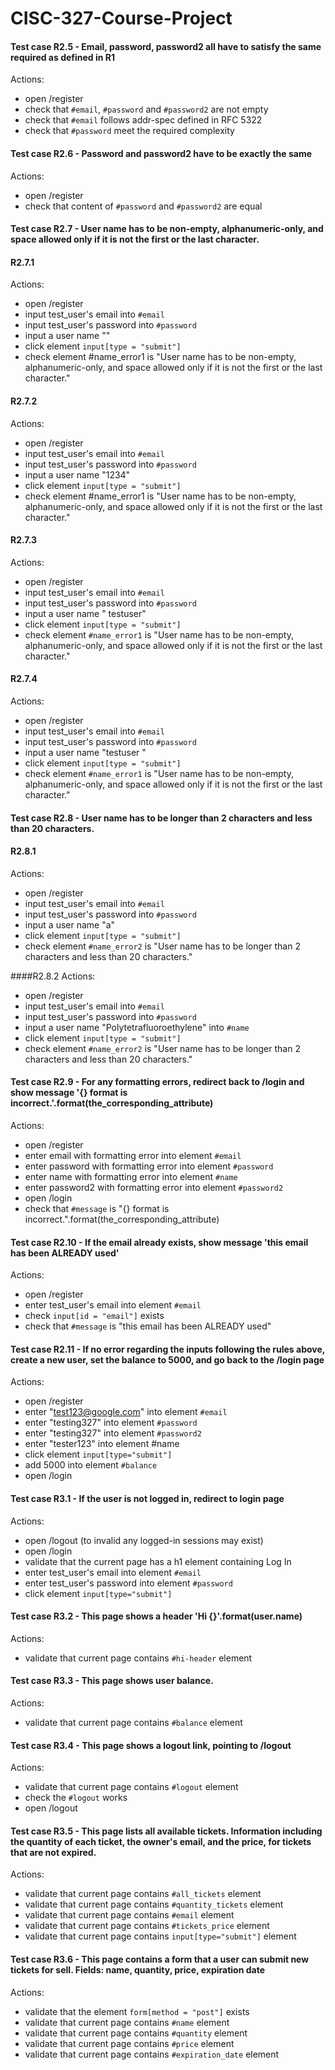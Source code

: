# CISC-327-Course-Project

#### Test case R2.5 - Email, password, password2 all have to satisfy the same required as defined in R1
Actions:
* open /register
* check that ```#email```, ```#password``` and ```#password2``` are not empty
* check that ```#email``` follows addr-spec defined in RFC 5322
* check that ```#password``` meet the required complexity

#### Test case R2.6 - Password and password2 have to be exactly the same
Actions:
* open /register
* check that content of ```#password``` and ```#password2``` are equal

#### Test case R2.7 - User name has to be non-empty, alphanumeric-only, and space allowed only if it is not the first or the last character.

#### R2.7.1
Actions:
* open /register
* input test_user's email into ```#email```
* input test_user's password into ```#password```
* input a user name ""
* click element ```input[type = "submit"]```
* check element #name_error1 is "User name has to be non-empty, alphanumeric-only, and space allowed only if it is not the first or the last character."

#### R2.7.2
Actions:
* open /register
* input test_user's email into ```#email```
* input test_user's password into ```#password```
* input a user name "1234"
* click element ```input[type = "submit"]```
* check element #name_error1 is "User name has to be non-empty, alphanumeric-only, and space allowed only if it is not the first or the last character."

#### R2.7.3
Actions:
* open /register
* input test_user's email into ```#email```
* input test_user's password into ```#password```
* input a user name " testuser"
* click element ```input[type = "submit"]```
* check element ```#name_error1``` is "User name has to be non-empty, alphanumeric-only, and space allowed only if it is not the first or the last character."

#### R2.7.4
Actions:
* open /register
* input test_user's email into ```#email```
* input test_user's password into ```#password```
* input a user name "testuser "
* click element ```input[type = "submit"]```
* check element ```#name_error1``` is "User name has to be non-empty, alphanumeric-only, and space allowed only if it is not the first or the last character."

#### Test case R2.8 - User name has to be longer than 2 characters and less than 20 characters.
#### R2.8.1
Actions:
* open /register
* input test_user's email into ```#email```
* input test_user's password into ```#password```
* input a user name "a"
* click element ```input[type = "submit"]```
* check element ```#name_error2``` is "User name has to be longer than 2 characters and less than 20 characters."

####R2.8.2
Actions:
* open /register
* input test_user's email into ```#email```
* input test_user's password into ```#password```
* input a user name "Polytetrafluoroethylene" into ```#name```
* click element ```input[type = "submit"]```
* check element ```#name_error2``` is "User name has to be longer than 2 characters and less than 20 characters."

#### Test case R2.9 - For any formatting errors, redirect back to /login and show message '{} format is incorrect.'.format(the_corresponding_attribute)
Actions:
* open /register
* enter email with formatting error into element ```#email```
* enter password with formatting error into element ```#password```
* enter name with formatting error into element ```#name```
* enter password2 with formatting error into element ```#password2```
* open /login
* check that ```#message``` is "{} format is incorrect.".format(the_corresponding_attribute)

#### Test case R2.10 - If the email already exists, show message 'this email has been ALREADY used'
Actions:
* open /register
* enter test_user's email into element ```#email```
* check ```input[id = "email"]``` exists
* check that ```#message``` is "this email has been ALREADY used"

#### Test case R2.11 - If no error regarding the inputs following the rules above, create a new user, set the balance to 5000, and go back to the /login page
Actions:
* open /register
* enter "test123@google.com" into element ```#email```
* enter "testing327" into element ```#password```
* enter "testing327" into element ```#password2```
* enter "tester123" into element #name
* click element ```input[type="submit"]```
* add 5000 into element ```#balance```
* open /login

#### Test case R3.1 - If the user is not logged in, redirect to login page
Actions:
* open /logout (to invalid any logged-in sessions may exist)
* open /login
* validate that the current page has a h1 element containing Log In
* enter test_user's email into element ```#email```
* enter test_user's password into element ```#password```
* click element ```input[type="submit"]```

#### Test case R3.2 - This page shows a header 'Hi {}'.format(user.name)
Actions:
* validate that current page contains ```#hi-header``` element

#### Test case R3.3 - This page shows user balance.
Actions:
* validate that current page contains ```#balance``` element

#### Test case R3.4 - This page shows a logout link, pointing to /logout
Actions:
* validate that current page contains ```#logout``` element
* check the ```#logout``` works
* open /logout

#### Test case R3.5 - This page lists all available tickets. Information including the quantity of each ticket, the owner's email, and the price, for tickets that are not expired.
Actions:
* validate that current page contains ```#all_tickets``` element
* validate that current page contains ```#quantity_tickets``` element
* validate that current page contains ```#email``` element
* validate that current page contains ```#tickets_price``` element
* validate that current page contains ```input[type="submit"]``` element

#### Test case R3.6 - This page contains a form that a user can submit new tickets for sell. Fields: name, quantity, price, expiration date
Actions:
* validate that the element ```form[method = "post"]``` exists
* validate that current page contains ```#name``` element
* validate that current page contains ```#quantity``` element
* validate that current page contains ```#price``` element
* validate that current page contains ```#expiration_date``` element
